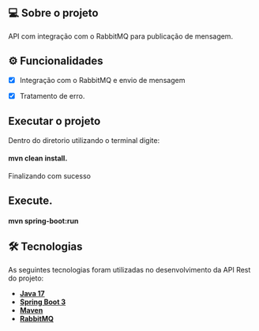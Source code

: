## 💻 Sobre o projeto

API com integração com o RabbitMQ para publicação de mensagem.

## ⚙️ Funcionalidades
- [x] Integração com o RabbitMQ e envio de mensagem
- [x] Tratamento de erro.


## Executar o projeto
Dentro do diretorio utilizando o terminal digite:

#### mvn clean install.

Finalizando com sucesso

## Execute.

#### mvn spring-boot:run

## 

## 🛠 Tecnologias

As seguintes tecnologias foram utilizadas no desenvolvimento da API Rest do projeto:

- **[Java 17](https://www.oracle.com/java)**
- **[Spring Boot 3](https://spring.io/projects/spring-boot)**
- **[Maven](https://maven.apache.org)**
- **[RabbitMQ](https://www.rabbitmq.com/)**
